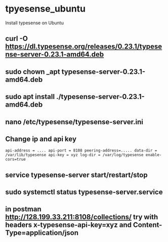 # tpyesense_ubuntu
Install typesense on Ubuntu

## curl -O https://dl.typesense.org/releases/0.23.1/typesense-server-0.23.1-amd64.deb
## sudo chown _apt typesense-server-0.23.1-amd64.deb
## sudo apt install ./typesense-server-0.23.1-amd64.deb
## nano /etc/typesense/typesense-server.ini
## Change ip and api key
``api-address = ....
api-port = 8108
peering-address=.....
data-dir = /var/lib/typesense
api-key = xyz
log-dir = /var/log/typesense
enable-cors=true``


## service typesense-server start/restart/stop 

## sudo systemctl status typesense-server.service

## in postman http://128.199.33.211:8108/collections/  try with headers x-typesense-api-key=xyz and Content-Type=application/json
